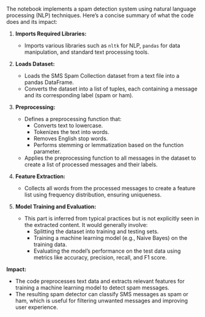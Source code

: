 The notebook implements a spam detection system using natural language processing (NLP) techniques. Here’s a concise summary of what the code does and its impact:

1. **Imports Required Libraries:**
   - Imports various libraries such as `nltk` for NLP, `pandas` for data manipulation, and standard text processing tools.

2. **Loads Dataset:**
   - Loads the SMS Spam Collection dataset from a text file into a pandas DataFrame.
   - Converts the dataset into a list of tuples, each containing a message and its corresponding label (spam or ham).

3. **Preprocessing:**
   - Defines a preprocessing function that:
     - Converts text to lowercase.
     - Tokenizes the text into words.
     - Removes English stop words.
     - Performs stemming or lemmatization based on the function parameter.
   - Applies the preprocessing function to all messages in the dataset to create a list of processed messages and their labels.

4. **Feature Extraction:**
   - Collects all words from the processed messages to create a feature list using frequency distribution, ensuring uniqueness.

5. **Model Training and Evaluation:**
   - This part is inferred from typical practices but is not explicitly seen in the extracted content. It would generally involve:
     - Splitting the dataset into training and testing sets.
     - Training a machine learning model (e.g., Naive Bayes) on the training data.
     - Evaluating the model’s performance on the test data using metrics like accuracy, precision, recall, and F1 score.

**Impact:**
- The code preprocesses text data and extracts relevant features for training a machine learning model to detect spam messages.
- The resulting spam detector can classify SMS messages as spam or ham, which is useful for filtering unwanted messages and improving user experience.
